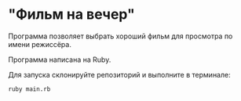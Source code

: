 # "Фильм на вечер"

Программа позволяет выбрать хороший фильм для просмотра по  имени  режиссёра.

Программа написана на Ruby.

Для запуска склонируйте репозиторий и выполните в терминале:
```
ruby main.rb
```
